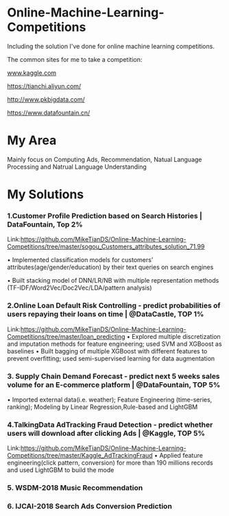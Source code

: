 # Online-Machine-Learning-Competitions


Including the solution I've done for online machine learning competitions.

The common sites for me to take a competition: 

www.kaggle.com

https://tianchi.aliyun.com/

http://www.pkbigdata.com/

https://www.datafountain.cn/


# My Area

Mainly focus on Computing Ads, Recommendation, Natual Language Processing and Natrual Language Understanding





# My Solutions



### 1.Customer Profile Prediction based on Search Histories | DataFountain, Top 2%   


Link:https://github.com/MikeTianDS/Online-Machine-Learning-Competitions/tree/master/sogou_Customers_attributes_solution_71.99



 •   Implemented classification models for customers’ attributes(age/gender/education) by their text queries on search engines
 
 
 •   Built stacking model of DNN/LR/NB with multiple representation methods (TF-IDF/Word2Vec/Doc2Vec/LDA/pattern analysis)
 
 
 
 
 ### 2.Online Loan Default Risk Controlling - predict probabilities of users repaying their loans on time   | @DataCastle, TOP 1%
 Link:https://github.com/MikeTianDS/Online-Machine-Learning-Competitions/tree/master/loan_predicting
•   Explored multiple discretization and imputation methods for feature engineering; used SVM and XGBoost as baselines
•   Built bagging of multiple XGBoost with different features to prevent overfitting; used semi-supervised learning for data augmentation




### 3. Supply Chain Demand Forecast - predict next 5 weeks sales volume for an E-commerce platform    | @DataFountain, TOP 5%
•  Imported external data(i.e. weather); Feature Engineering (time-series, ranking); Modeling by Linear Regression,Rule-based and LightGBM




### 4.TalkingData AdTracking Fraud Detection - predict whether users will download after clicking Ads   | @Kaggle, TOP 5%
Link:https://github.com/MikeTianDS/Online-Machine-Learning-Competitions/tree/master/Kaggle_AdTrackingFraud
•   Applied feature engineering(click pattern, conversion) for more than 190 millions records and used LightGBM to build the mode





### 5. WSDM-2018 Music Recommendation 





### 6. IJCAI-2018 Search Ads Conversion Prediction

